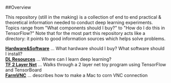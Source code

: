 ##Overview

This repository (still in the making) is a collection of end to end practical & theoretical information needed to conduct deep learning experiments. Topics range from "What components should I buy?" to "How do I do this in TensorFlow?" Note that for the most part this repository acts like a directory: it points to good information sources which helps solve problems.

**[Hardware&Software](https://github.com/kyeokabe/notes/blob/master/Hardware%26Software.md)** ...  What hardware should I buy? What software should I install?  
**[DL Resources](https://github.com/kyeokabe/notes/blob/master/DL%20Resources.md)** ... Where can I learn deep learning?  
**[TF 2 Layer Net](https://github.com/kyeokabe/notes/blob/master/TF_2LayerNet.md)** ... Walks through a 2 layer net toy program using TensorFlow and TensorBoard  
**[FarmVNC](https://github.com/kyeokabe/notes/blob/master/FarmVNC.md)** ... describes how to make a Mac to corn VNC connection  

 
